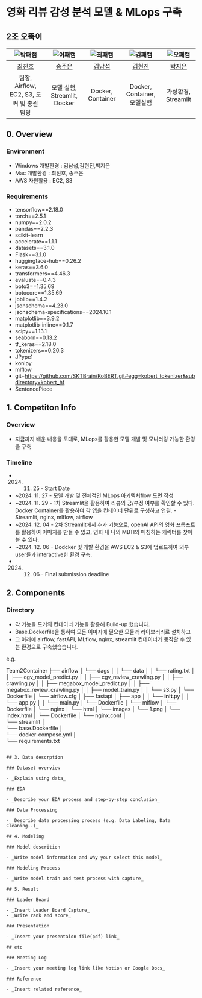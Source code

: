 # 영화 리뷰 감성 분석 모델 & MLops 구축
## 2조 오뚝이

| ![박패캠](https://avatars.githubusercontent.com/u/156163982?v=4) | ![이패캠](https://avatars.githubusercontent.com/u/156163982?v=4) | ![최패캠](https://avatars.githubusercontent.com/u/156163982?v=4) | ![김패캠](https://avatars.githubusercontent.com/u/156163982?v=4) | ![오패캠](https://avatars.githubusercontent.com/u/156163982?v=4) |
| :--------------------------------------------------------------: | :--------------------------------------------------------------: | :--------------------------------------------------------------: | :--------------------------------------------------------------: | :--------------------------------------------------------------: |
|            [최진호](https://github.com/UpstageAILab)             |            [송주은](https://github.com/UpstageAILab)             |            [김남섭](https://github.com/UpstageAILab)             |            [김현진](https://github.com/UpstageAILab)             |            [박지은](https://github.com/UpstageAILab)                |
|                            팀장, Airflow, EC2, S3, 도커 및 총괄 담당                             |                            모델 실험, Streamlit, Docker                             |                            Docker, Container                             |                            Docker, Container, 모델실험                             |                            가상환경, Streamlit                             |

## 0. Overview
### Environment
- Windows 개발환경 : 김남섭,김현진,박지은
- Mac 개발환경 : 최진호, 송주은
- AWS 자원활용 : EC2, S3

### Requirements
- tensorflow==2.18.0
- torch==2.5.1
- numpy==2.0.2
- pandas==2.2.3
- scikit-learn
- accelerate==1.1.1
- datasets==3.1.0
- Flask==3.1.0
- huggingface-hub==0.26.2
- keras==3.6.0
- transformers==4.46.3
- evaluate==0.4.3
- boto3==1.35.69
- botocore==1.35.69
- joblib==1.4.2
- jsonschema==4.23.0
- jsonschema-specifications==2024.10.1
- matplotlib==3.9.2
- matplotlib-inline==0.1.7
- scipy==1.13.1
- seaborn==0.13.2
- tf_keras==2.18.0
- tokenizers==0.20.3
- JPype1
- konlpy
- mlflow
- git+https://github.com/SKTBrain/KoBERT.git#egg=kobert_tokenizer&subdirectory=kobert_hf
- SentencePiece

## 1. Competiton Info

### Overview

- 지금까지 배운 내용을 토대로, MLops를 활용한 모델 개발 및 모니터링 가능한 환경을 구축

### Timeline

- 2024. 11. 25 - Start Date
- ~2024. 11. 27 - 모델 개발 및 전체적인 MLops 아키텍처flow 도면 작성
- ~2024. 11. 29 - 1차 Streamlit을 활용하여 리뷰의 긍/부정 여부를 확인할 수 있다. Docker Container를 활용하여 각 앱을 컨테이너 단위로 구성하고 연결. - Streamlit, nginx, mlflow, airflow
- ~2024. 12. 04 - 2차 Streamlit에서 추가 기능으로, openAI API의 영화 프롬프트를 활용하여 이미지를 만들 수 있고, 영화 내 나의 MBTI와 매칭하는 캐릭터를 찾아볼 수 있다.
- ~2024. 12. 06 - Dodcker 및 개발 환경을 AWS EC2 & S3에 업로드하여 외부 user들과 interactive한 환경 구축.
- 2024. 12. 06 - Final submission deadline

## 2. Components

### Directory

- 각 기능을 도커의 컨테이너 기능을 활용해 Build-up 했습니다.
- Base.Dockerfile을 통하여 모든 이미지에 필요한 모듈과 라이브러리르 설치하고
- 그 아래에 airflow, fastAPI, MLflow, nginx, streamlit 컨테이너가 동작할 수 있는 환경으로 구축했습습니다.

e.g.

Team2Container
├── airflow
│   └── dags
│   │   └── data
│   │        └── rating.txt
│   │   ├── cgv_model_predict.py
│   │   ├── cgv_review_crawling.py
│   │   ├── crawling.py
│   │   ├── megabox_model_predict.py
│   │   ├── megabox_review_crawling.py
│   │   ├── model_train.py
│   │   └── s3.py
│   └── Dockerfile
│   └── airflow.cfg
│
├── fastapi
│   ├── app
│   │    └── __init__.py
│   │    └── app.py
│   │    └── main.py
│   └── Dockerfile
│
└── mlflow
│    └── Dockerfile
│
└── nginx
│    └── html
│          └── images
│                 └── 1.png
│          └── index.html
│    └── Dockerfile
│    └── nginx.conf
│       
└── streamlit
│       
└── base.Dockerfile
│       
└── docker-compose.yml
│       
└── requirements.txt



```

## 3. Data descrption

### Dataset overview

- _Explain using data_

### EDA

- _Describe your EDA process and step-by-step conclusion_

### Data Processing

- _Describe data processing process (e.g. Data Labeling, Data Cleaning..)_

## 4. Modeling

### Model descrition

- _Write model information and why your select this model_

### Modeling Process

- _Write model train and test process with capture_

## 5. Result

### Leader Board

- _Insert Leader Board Capture_
- _Write rank and score_

### Presentation

- _Insert your presentaion file(pdf) link_

## etc

### Meeting Log

- _Insert your meeting log link like Notion or Google Docs_

### Reference

- _Insert related reference_
